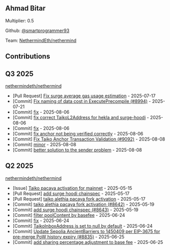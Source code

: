 
## Ahmad Bitar
Multiplier: 0.5

Github: [@smartprogrammer93](https://github.com/smartprogrammer93)

Team: [NethermindEth/nethermind](https://github.com/NethermindEth/nethermind/pulls?q=author%3Asmartprogrammer93+)

## Contributions

## Q3 2025


[nethermindeth/nethermind](https://github.com/nethermindeth/nethermind)
* [Pull Request] [Fix surge average gas usage estimation](https://github.com/NethermindEth/nethermind/pull/8998) - 2025-07-17
* [Commit] [Fix naming of data cost in ExecutePrecompile (#8994)](https://github.com/NethermindEth/nethermind/commit/6ba2255face100a65aab7984e0f33ee6f5de9010) - 2025-07-21
* [Commit] [fix](https://github.com/NethermindEth/nethermind/commit/55537f3f2beb48c56565f79652fd1a1385d0c1fb) - 2025-08-06
* [Commit] [fix correct TaikoL2Address for hekla and surge-hoodi](https://github.com/NethermindEth/nethermind/commit/919b7414b227244ec95521a3850e9ec8b0743620) - 2025-08-06
* [Commit] [fix](https://github.com/NethermindEth/nethermind/commit/937e86d0f9dc5905ddc9e22662be1de721a44b47) - 2025-08-06
* [Commit] [fix anchor not being verified correctly](https://github.com/NethermindEth/nethermind/commit/e9643f7f9e367ecdc0e2246eaa2a13b3f106195b) - 2025-08-06
* [Commit] [Fix Taiko Anchor Transaction Validation (#9092)](https://github.com/NethermindEth/nethermind/commit/d4bd1a27a3a67fabb2155fe06e303b35e31cf839) - 2025-08-08
* [Commit] [minor](https://github.com/NethermindEth/nethermind/commit/92db2f533040ce94ff6a20098ddbadecd4d24254) - 2025-08-08
* [Commit] [better solution to the sender problem](https://github.com/NethermindEth/nethermind/commit/01c1bb470761a0778cce8181c7d0cd8e17ba10a5) - 2025-08-08
## Q2 2025

[nethermindeth/nethermind](https://github.com/nethermindeth/nethermind)
* [Issue] [Taiko pacaya activation for mainnet](https://github.com/NethermindEth/nethermind/issues/8627) - 2025-05-15
* [Pull Request] [add surge hoodi chainspec](https://github.com/NethermindEth/nethermind/pull/8643) - 2025-05-17
* [Pull Request] [taiko alethia pacaya fork activation](https://github.com/NethermindEth/nethermind/pull/8642) - 2025-05-17
* [Commit] [taiko alethia pacaya fork activation (#8642)](https://github.com/NethermindEth/nethermind/commit/d02b7c58edde6c8a76f2a5acb7b511f243e959e0) - 2025-05-19
* [Commit] [add surge hoodi chainspec (#8643)](https://github.com/NethermindEth/nethermind/commit/737763dbebba5ab4f2890d4ef493a65a24c2f069) - 2025-05-19
* [Commit] [filter poolContent by basefee](https://github.com/NethermindEth/nethermind/commit/3b5d568ca05f4fe4e12f439e676324c6a8b7e7fa) - 2025-06-24
* [Commit] [fix](https://github.com/NethermindEth/nethermind/commit/56c733761a5931efb21dffcfb343b681ac4aa416) - 2025-06-24
* [Commit] [TaikoInboxAddress is set to null by default](https://github.com/NethermindEth/nethermind/commit/9d43f00d4877d2a4dc4d87bebd508d7e12103386) - 2025-06-24
* [Commit] [Update Sepolia AncientBarriers to 1450409 per EIP-3675 for pre-merge PoW history expiry (#8835)](https://github.com/NethermindEth/nethermind/commit/abfeb3e1358cb43e18238e5045baa7c9d9064955) - 2025-06-25
* [Commit] [add sharing percentage adjustment to base fee](https://github.com/NethermindEth/nethermind/commit/388e41d00f71367b1f874404dd40f688affa6144) - 2025-06-25
